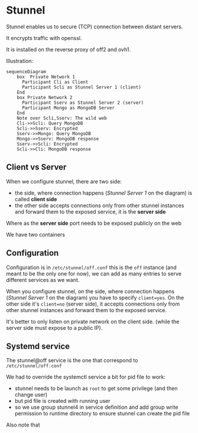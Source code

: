# Stunnel

Stunnel enables us to secure (TCP) connection between distant servers.

It encrypts traffic with openssl.

It is installed on the reverse proxy of off2 and ovh1.

Illustration:
```mermaid
sequenceDiagram
    box  Private Network 1
      Participant Cli as Client
      Participant Scli as Stunnel Server 1 (client)
    End
    box Private Network 2
      Participant Sserv as Stunnel Server 2 (server)
      Participant Mongo as MongoDB Server
    End
    Note over Scli,Sserv: The wild web
    Cli->>Scli: Query MongoDB
    Scli->>Sserv: Encrypted
    Sserv->>Mongo: Query MongoDB
    Mongo->>Sserv: MongoDB response
    Sserv->>Scli: Encrypted
    Scli->>Cli: MongoDB response
```
## Client vs Server

When we configure stunnel, there are two side:
* the side, where connection happens (*Stunnel Server 1* on the diagram)  is called **client side**
* the other side accepts connections only from other stunnel instances and forward them to the exposed service, it is the **server side**

Where as the **server side** port needs to be exposed publicly on the web

We have two containers

## Configuration

Configuration is in `/etc/stunnel/off.conf` this is the `off` instance (and meant to be the only one for now),
we can add as many entries to serve different services as we want.

When you configure stunnel, on the side, where connection happens (*Stunnel Server 1* on the diagram) you have to specify `client=yes`. On the other side it's `client=no` (server side), it accepts connections only from other stunnel instances and forward them to the exposed service.

It's better to only listen on private network on the client side. (while the server side must expose to a public IP).

## Systemd service

The stunnel@off service is the one that correspond to  `/etc/stunnel/off.conf`

We had to override the systemctl service a bit for pid file to work:
* stunnel needs to be launch as `root` to get some privilege (and then change user)
* but pid file is created with running user
* so we use group stunnel4 in service definition and add group write permission to runtime directory to ensure stunnel can create the pid file

Also note that 





